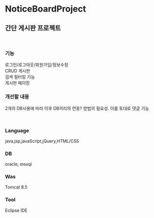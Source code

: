 # NoticeBoardProject

## 간단 게시판 프로젝트

<br>

### 기능
로그인/로그아웃/회원가입/정보수정<br>
CRUD 게시판<br>
검색 필터링 기능<br>
게시판 페이징<br>

### 개선할 내용
2개의 DB사용에 따라 이후 DB끼리의 연동? 방법의 필요성.
이를 토대로 댓글 기능 

<br>

### Language
java,jsp,javaScript,jQuery,HTML/CSS

### DB 
oracle, mssql

### Was 
Tomcat 8.5

### Tool
Eclipse IDE
